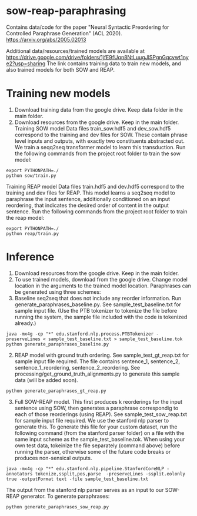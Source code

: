 # sow-reap-paraphrasing
Contains data/code for the paper "Neural Syntactic Preordering for Controlled Paraphrase Generation" (ACL 2020).
https://arxiv.org/abs/2005.02013

Additional data/resources/trained models are available at https://drive.google.com/drive/folders/1jfE9fUqn8NtLuugJlSPgnGqcvwt1nye2?usp=sharing
The link contains training data to train new models, and also trained models for both SOW and REAP.
# Training new models
1. Download training data from the google drive. Keep data folder in the main folder. 
2. Download resources from the google drive. Keep in the main folder.
Training SOW model
Data files train_sow.hdf5 and dev_sow.hdf5 correspond to the training and dev files for SOW. These contain phrase level inputs and outputs, with exactly two constituents abstracted out. We train a seqq2seq transformer model to learn this transduction. Run the following commands from the project root folder to train the sow model:

```
export PYTHONPATH=./
python sow/train.py
```

Training REAP model
Data files train.hdf5 and dev.hdf5 correspond to the training and dev files for REAP. This model learns a seq2seq model to paraphrase the input sentence, additionally conditioned on an input reordering, that indicates the desired order of content in the output sentence. Run the following commands from the project root folder to train the reap model:

```
export PYTHONPATH=./
python reap/train.py
```

# Inference
1. Download resources from the google drive. Keep in the main folder.
2. To use trained models, download from the google drive. Change model location in the arguments to the trained model location.
Paraphrases can be generated using three schemes:
1. Baseline seq2seq that does not include any reorder information. Run generate_paraphrases_baseline.py. See sample_test_baseline.txt for sample input file. (Use the PTB tokenizer to tokenize the file before running the system, the sample file included with the code is tokenized already.)


```
java -mx4g -cp "*" edu.stanford.nlp.process.PTBTokenizer -preserveLines < sample_test_baseline.txt > sample_test_baseline.tok
python generate_paraphrases_baseline.py
```

2. REAP model with ground truth ordering. See sample_test_gt_reap.txt for sample input file required. The file contains sentence_1, sentence_2, sentence_1_reordering, sentence_2_reordering. See processing/get_ground_truth_alignments.py to generate this sample data (will be added soon).

```python generate_paraphrases_gt_reap.py```

3. Full SOW-REAP model. This first produces k reorderings for the input sentence using SOW, then generates a paraphrase correspondig to each of those reorderings (using REAP). 
See sample_test_sow_reap.txt for sample input file required. We use the stanford nlp parser to generate this. To generate this file for your custom dataset, run the following command (from the stanford parser folder) on a file with the same input scheme as the sample_test_baseline.tok. When using your own test data, tokeinize the file separately (command above) before running the parser, otherwise some of the future code breaks or produces non-sensical outputs. 

```
java -mx4g -cp "*" edu.stanford.nlp.pipeline.StanfordCoreNLP -annotators tokenize,ssplit,pos,parse  -preserveLines -ssplit.eolonly true -outputFormat text -file sample_test_baseline.txt
```

The output from the stanford nlp parser serves as an input to our SOW-REAP generator. To generate paraphrases: 

```python generate_paraphrases_sow_reap.py```
